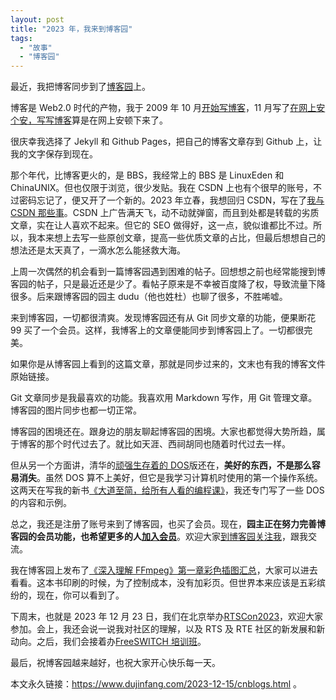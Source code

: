 ```yaml
---
layout: post
title: "2023 年，我来到博客园"
tags:
  - "故事"
  - "博客园"
---
```


最近，我把博客同步到了[博客园](https://www.cnblogs.com/dujinfang/)上。

博客是 Web2.0 时代的产物，我于 2009 年 10 月[开始写博客](http://www.dujinfang.com/2009/10/04/welcome_to_my_blog.html)，11 月写了[在网上安个安，写写博客](http://www.dujinfang.com/2009/11/07/zai-wang-shang-an-ge-jia-xie-xie-bo-ke.html)算是在网上安顿下来了。

很庆幸我选择了 Jekyll 和 Github Pages，把自己的博客文章存到 Github 上，让我的文字保存到现在。

那个年代，比博客更火的，是 BBS，我经常上的 BBS 是 LinuxEden 和 ChinaUNIX。但也仅限于浏览，很少发贴。我在 CSDN 上也有个很早的账号，不过密码忘记了，便又开了一个新的。2023 年立春，我想回归 CSDN，写在了[我与 CSDN 那些事](https://blog.csdn.net/weixin_41157969/article/details/128886250)。CSDN 上广告满天飞，动不动就弹窗，而且到处都是转载的劣质文章，实在让人喜欢不起来。但它的 SEO 做得好，这一点，貌似谁都比不过。所以，我本来想上去写一些原创文章，提高一些优质文章的占比，但最后想想自己的想法还是太天真了，一滴水怎么能拯救大海。

上周一次偶然的机会看到一篇博客园遇到困难的帖子。回想想之前也经常能搜到博客园的帖子，只是最近还是少了。看帖子原来是不幸被百度降了权，导致流量下降很多。后来跟博客园的园主 dudu（他也姓杜）也聊了很多，不胜唏嘘。

来到博客园，一切都很清爽。发现博客园还有从 Git 同步文章的功能，便果断花 99 买了一个会员。这样，我博客上的文章便能同步到博客园上了。一切都很完美。

如果你是从博客园上看到的这篇文章，那就是同步过来的，文末也有我的博客文件原始链接。

Git 文章同步是我最喜欢的功能。我喜欢用 Markdown 写作，用 Git 管理文章。博客园的图片同步也都一切正常。

博客园的困境还在。跟身边的朋友聊起博客园的困境。大家也都觉得大势所趋，属于博客的那个时代过去了。就比如天涯、西祠胡同也随着时代过去一样。

但从另一个方面讲，清华的[顽强生存着的 DOS](https://att.newsmth.net/nForum/#!article/DOS/31419)版还在，**美好的东西，不是那么容易消失**。虽然 DOS 算不上美好，但它是我学习计算机时使用的第一个操作系统。这两天在写我的新书[《大道至简，给所有人看的编程课》](https://book.dujinfang.com/2023/12/07/dead-simple.html)，我还专门写了一些 DOS 的内容和示例。

总之，我还是注册了账号来到了博客园，也买了会员。现在，**园主正在努力完善博客园的会员功能，也希望更多的人[加入会员](https://cnblogs.vip/buy)**。欢迎大家[到博客园关注我](https://www.cnblogs.com/dujinfang/)，跟我交流。

我在博客园上发布了[《深入理解 FFmpeg》第一章彩色插图汇总](https://www.cnblogs.com/dujinfang/p/ffmpeg.html)，大家可以进去看看。这本书印刷的时候，为了控制成本，没有加彩页。但世界本来应该是五彩缤纷的，现在，你可以看到了。

下周末，也就是 2023 年 12 月 23 日，我们在北京举办[RTSCon2023](http://rts.cn/2023/)，欢迎大家参加。会上，我还会说一说我对社区的理解，以及 RTS 及 RTE 社区的新发展和新动向。之后，我们会接着办[FreeSWITCH 培训班](https://x-y-t.cn/training/2023-winter/)。

最后，祝博客园越来越好，也祝大家开心快乐每一天。

本文永久链接：<https://www.dujinfang.com/2023-12-15/cnblogs.html> 。
